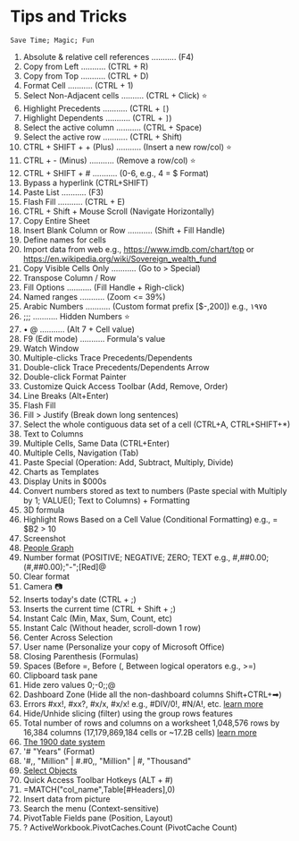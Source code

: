 # Tips and Tricks
`
Save Time; Magic; Fun
`

1. Absolute & relative cell references ........... (F4)
1. Copy from Left ........... (CTRL + R)
1. Copy from Top ........... (CTRL + D)
1. Format Cell ........... (CTRL + 1)
1. Select Non-Adjacent cells .......... (CTRL + Click) ⭐
1. Highlight Precedents ........... (CTRL + `[`)
1. Highlight Dependents ........... (CTRL + `]`)
1. Select the active column ........... (CTRL + Space)
1. Select the active row ........... (CTRL + Shift)
1. CTRL + SHIFT + + (Plus) ........... (Insert a new row/col) ⭐
1. CTRL + - (Minus) ........... (Remove a row/col) ⭐
1. CTRL + SHIFT + # ........... (0-6, e.g., 4 = $ Format)
1. Bypass a hyperlink (CTRL+SHIFT)
1. Paste List ........... (F3) 
1. Flash Fill ........... (CTRL + E)
1. CTRL + Shift + Mouse Scroll (Navigate Horizontally)
1. Copy Entire Sheet
1. Insert Blank Column or Row ........... (Shift + Fill Handle)
1. Define names for cells
1. Import data from web e.g., https://www.imdb.com/chart/top or https://en.wikipedia.org/wiki/Sovereign_wealth_fund
1. Copy Visible Cells Only ........... (Go to > Special)
1. Transpose Column / Row
1. Fill Options ........... (Fill Handle + Righ-click)
1. Named ranges ........... (Zoom <= 39%)
1. Arabic Numbers ........... (Custom format prefix [$-,200]) e.g., ١٩٧٥
1. ;;; ........... Hidden Numbers ⭐
1. • @  ........... (Alt 7 + Cell value)
1. F9 (Edit mode) ........... Formula's value
1. Watch Window
1. Multiple-clicks Trace Precedents/Dependents 
1. Double-click Trace Precedents/Dependents Arrow
1. Double-click Format Painter
1. Customize Quick Access Toolbar (Add, Remove, Order)
1. Line Breaks (Alt+Enter)
1. Flash Fill
1. Fill > Justify (Break down long sentences)
1. Select the whole contiguous data set of a cell (CTRL+A, CTRL+SHIFT+*)
1. Text to Columns
1. Multiple Cells, Same Data (CTRL+Enter)
1. Multiple Cells, Navigation (Tab)
1. Paste Special (Operation: Add, Subtract, Multiply, Divide)
1. Charts as Templates
1. Display Units in $000s
1. Convert numbers stored as text to numbers (Paste special with Multiply by 1; VALUE(); Text to Columns) + Formatting
1. 3D formula 
1. Highlight Rows Based on a Cell Value (Conditional Formatting) e.g., = $B2 > 10
1. Screenshot 
1. [People Graph](https://appsource.microsoft.com/en-us/product/office/wa104104476?tab=overview)
1. Number format (POSITIVE; NEGATIVE; ZERO; TEXT e.g., #,##0.00;(#,##0.00);"-";[Red]@
1. Clear format
1. Camera 📷
1. Inserts today's date (CTRL + ;)
1. Inserts the current time (CTRL + Shift + ;)
1. Instant Calc (Min, Max, Sum, Count, etc)
1. Instant Calc (Without header, scroll-down 1 row)
1. Center Across Selection
1. User name (Personalize your copy of Microsoft Office)
1. Closing Parenthesis (Formulas)
1. Spaces (Before =, Before (, Between logical operators e.g., >=)
1. Clipboard task pane
1. Hide zero values 0;-0;;@
1. Dashboard Zone (Hide all the non-dashboard columns Shift+CTRL+➡)
1. Errors #xx!, #xx?, #x/x, #x/x! e.g., #DIV/0!, #N/A!, etc. [learn more](https://www.dummies.com/article/technology/software/microsoft-products/excel/excel-error-messages-to-get-to-know-139082)
1. Hide/Unhide slicing (filter) using the group rows features
1. Total number of rows and columns on a worksheet 1,048,576 rows by 16,384 columns (17,179,869,184 cells or ~17.2B cells) [learn more](https://support.microsoft.com/en-us/office/excel-specifications-and-limits-1672b34d-7043-467e-8e27-269d656771c3)
1. [The 1900 date system](https://support.microsoft.com/en-us/office/date-systems-in-excel-e7fe7167-48a9-4b96-bb53-5612a800b487)
1. '# "Years" (Format)
1. '#,, "Million" | #.#0,, "Million" | #, "Thousand"
1. [Select Objects](https://support.microsoft.com/en-us/office/select-a-shape-or-other-object-8db4e2f6-873a-46a7-87cb-fbb998a1f955)
1. Quick Access Toolbar Hotkeys (ALT + #)
1. =MATCH("col_name",Table[#Headers],0)
1. Insert data from picture
1. Search the menu (Context-sensitive)
1. PivotTable Fields pane (Position, Layout)
1. ? ActiveWorkbook.PivotCaches.Count (PivotCache Count)
